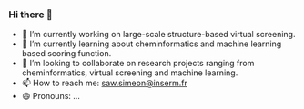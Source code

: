### Hi there 👋

- 🔭 I’m currently working on large-scale structure-based virtual screening.
- 🌱 I’m currently learning about cheminformatics and machine learning based scoring function.
- 👯 I’m looking to collaborate on research projects ranging from cheminformatics, virtual screening and machine learning.
- 📫 How to reach me: saw.simeon@inserm.fr
- 😄 Pronouns: ...

<!--
**sawsimeon/sawsimeon** is a ✨ _special_ ✨ repository because its `README.md` (this file) appears on your GitHub profile.

Here are some ideas to get you started:

- 🔭 I’m currently working on ...
- 🌱 I’m currently learning ...
- 👯 I’m looking to collaborate on ...
- 🤔 I’m looking for help with ...
- 💬 Ask me about ...
- 📫 How to reach me: ...
- 😄 Pronouns: ...
- ⚡ Fun fact: ...
-->
